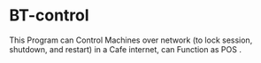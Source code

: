 BT-control
==========
This Program can Control Machines over network (to lock session, shutdown, and restart) in a Cafe internet, can Function as POS .
